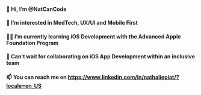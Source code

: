 #### 👋 Hi, I’m @NatCanCode
#### 👀 I’m interested in MedTech, UX/UI and Mobile First
#### 👩‍💻 I’m currently learning iOS Development with the Advanced Apple Foundation Program
#### 🤝 Can't wait for collaborating on iOS App Development within an inclusive team
#### 📫 You can reach me on https://www.linkedin.com/in/nathaliepiat/?locale=en_US

<!---
NatCanCode/NatCanCode is a ✨ special ✨ repository because its `README.md` (this file) appears on your GitHub profile.
You can click the Preview link to take a look at your changes.
--->
